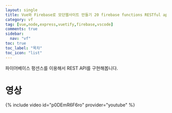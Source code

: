 ```yaml
---
layout: single
title: Vue와 Firebase로 모던웹사이트 만들기 20 firebase functions RESTful api 만들기
category: vf
tag: [vue,node,express,vuetify,firebase,vscode]
comments: true
sidebar:
  nav: "vf"
toc: true
toc_label: "목차"
toc_icon: "list"
---
```


파이어베이스 펑션스를 이용해서 REST API를 구현해봅니다.

# 영상

{% include video id="p0DEmR6F6ro" provider="youtube" %}
